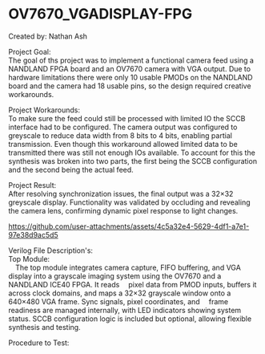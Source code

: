 # OV7670_VGADISPLAY-FPG
Created by: Nathan Ash

Project Goal:<br/>
The goal of ths project was to implement a functional camera feed using a NANDLAND FPGA board and an OV7670 camera with VGA output. Due to hardware limitations there were only 10 usable PMODs on the NANDLAND board and the camera had 18 usable pins, so the design required creative workarounds.

Project Workarounds:<br/>
To make sure the feed could still be processed with limited IO the SCCB interface had to be configured. The camera output was configured to greyscale to reduce data width from 8 bits to 4 bits, enabling partial transmission. Even though this workaround allowed limited data to be transmitted there was still not enough IOs available. To account for this the synthesis was broken into two parts, the first being the SCCB configuration and the second being the actual feed.

Project Result:<br/>
After resolving synchronization issues, the final output was a 32×32 greyscale display. Functionality was validated by occluding and revealing the camera lens, confirming dynamic pixel response to light changes.


https://github.com/user-attachments/assets/4c5a32e4-5629-4df1-a7e1-97e38d9ac5d5

Verilog File Description's:<br/>
Top Module:<br/>
&emsp;The top module integrates camera capture, FIFO buffering, and VGA display into a grayscale imaging system using the OV7670 and a NANDLAND ICE40 FPGA. It reads &emsp;pixel data from PMOD inputs, buffers it across clock domains, and maps a 32×32 grayscale window onto a 640×480 VGA frame. Sync signals, pixel coordinates, and &emsp;frame readiness are managed internally, with LED indicators showing system status. SCCB configuration logic is included but optional, allowing flexible &emsp;synthesis and testing.
  



Procedure to Test:



